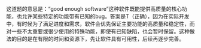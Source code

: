 这道题的意思是：“good enough software”这种软件既能提供高质量的核心功能，也允许某些特定的功能带有已知的bug。答案是T（正确），因为在实际开发中，有时候为了满足进度和需求，软件会优先保证主要功能的高质量和稳定性，而对一些不太重要或很少使用的特殊功能，即使有已知缺陷，也会暂时保留。这种做法的目的是在有限的时间和资源下，先让软件具有可用性，后续再逐步完善。